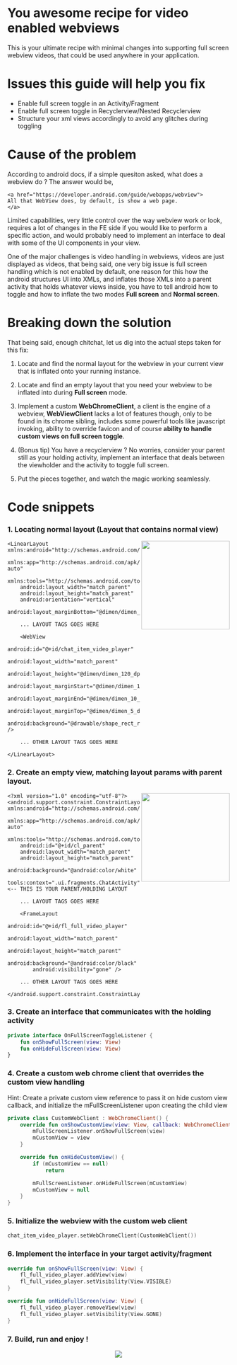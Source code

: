 # You awesome recipe for video enabled webviews

This is your ultimate recipe with minimal changes into supporting full screen webview videos, that could be used anywhere in your application.

# Issues this guide will help you fix

* Enable full screen toggle in an Activity/Fragment
* Enable full screen toggle in Recyclerview/Nested Recyclerview
* Structure your xml views accordingly to avoid any glitches during toggling

# Cause of the problem

According to android docs, if a simple quesiton asked, what does a webview do ? The answer would be,
```
<a href="https://developer.android.com/guide/webapps/webview">
All that WebView does, by default, is show a web page.
</a>
```

Limited capabilities, very little control over the way webview work or look, requires a lot of changes in the FE side if you would like to perform a specific action, and would probably need to implement an interface to deal with some of the UI components in your view.

One of the major challenges is video handling in webviews, videos are just displayed as videos, that being said, one very big issue is full screen handling which is not enabled by default, one reason for this how the android structures UI into XMLs, and inflates those XMLs into a parent activity that holds whatever views inside, you have to tell android how to toggle and how to inflate the two modes **Full screen** and **Normal screen**.

# Breaking down the solution

That being said, enough chitchat, let us dig into the actual steps taken for this fix:

 1. Locate and find the normal layout for the webview in your current view that is inflated onto your running instance.

 2. Locate and find an empty layout that you need your webview to be inflated into during **Full screen** mode.

 3. Implement a custom **WebChromeClient**, a client is the engine of a webview, **WebViewClient** lacks a lot of features though, only to be found in its chrome sibling, includes some powerful tools like javascript invoking, ability to override favicon and of course **ability to handle custom views on full screen toggle**.

 4. (Bonus tip) You have a recyclerview ? No worries, consider your parent still as your holding activity, implement an interface that deals between the viewholder and the activity to toggle full screen.

 5. Put the pieces together, and watch the magic working seamlessly.

# Code snippets
### 1. Locating normal layout (Layout that contains normal view)
<img align="right" width="200" src="https://i.imgur.com/KbLpxEI.jpg">

```
<LinearLayout xmlns:android="http://schemas.android.com/apk/res/android"
    xmlns:app="http://schemas.android.com/apk/res-auto"
    xmlns:tools="http://schemas.android.com/tools"
    android:layout_width="match_parent"
    android:layout_height="match_parent"
    android:orientation="vertical"
    android:layout_marginBottom="@dimen/dimen_5_dp">
    
    ... LAYOUT TAGS GOES HERE

    <WebView
        android:id="@+id/chat_item_video_player"
        android:layout_width="match_parent"
        android:layout_height="@dimen/dimen_120_dp"
        android:layout_marginStart="@dimen/dimen_10_dp"
        android:layout_marginEnd="@dimen/dimen_10_dp"
        android:layout_marginTop="@dimen/dimen_5_dp"
        android:background="@drawable/shape_rect_rounded_gray_background" />
        
    ... OTHER LAYOUT TAGS GOES HERE
    
</LinearLayout>
```

### 2. Create an empty view, matching layout params with parent layout.
<img align="right" width="200" src="https://i.imgur.com/yAi7xpQ.jpg">

```
<?xml version="1.0" encoding="utf-8"?>
<android.support.constraint.ConstraintLayout xmlns:android="http://schemas.android.com/apk/res/android"
    xmlns:app="http://schemas.android.com/apk/res-auto"
    xmlns:tools="http://schemas.android.com/tools"
    android:id="@+id/cl_parent"
    android:layout_width="match_parent"
    android:layout_height="match_parent"
    android:background="@android:color/white"
    tools:context=".ui.fragments.ChatActivity"> <-- THIS IS YOUR PARENT/HOLDING LAYOUT

    ... LAYOUT TAGS GOES HERE

    <FrameLayout
        android:id="@+id/fl_full_video_player"
        android:layout_width="match_parent"
        android:layout_height="match_parent"
        android:background="@android:color/black"
        android:visibility="gone" />
        
    ... OTHER LAYOUT TAGS GOES HERE

</android.support.constraint.ConstraintLayout>
```

### 3. Create an interface that communicates with the holding activity
```kotlin
private interface OnFullScreenToggleListener {
    fun onShowFullScreen(view: View)
    fun onHideFullScreen(view: View)
}
```

### 4. Create a custom web chrome client that overrides the custom view handling
Hint: Create a private custom view reference to pass it on hide custom view callback, and initialize the mFullScreenListener upon creating the child view
```kotlin
private class CustomWebClient : WebChromeClient() {
    override fun onShowCustomView(view: View, callback: WebChromeClient.CustomViewCallback) {
        mFullScreenListener.onShowFullScreen(view)
        mCustomView = view
    }

    override fun onHideCustomView() {
        if (mCustomView == null)
            return

        mFullScreenListener.onHideFullScreen(mCustomView)
        mCustomView = null
    }
}
```

### 5. Initialize the webview with the custom web client
```kotlin
chat_item_video_player.setWebChromeClient(CustomWebClient())
```

### 6. Implement the interface in your target activity/fragment
```kotlin
override fun onShowFullScreen(view: View) {
    fl_full_video_player.addView(view)
    fl_full_video_player.setVisibility(View.VISIBLE)
}

override fun onHideFullScreen(view: View) {
    fl_full_video_player.removeView(view)
    fl_full_video_player.setVisibility(View.GONE)
}
```

### 7. Build, run and enjoy !
<p align="center">
  <img src="https://i.imgur.com/8GvesT0.gif" />
</p>
